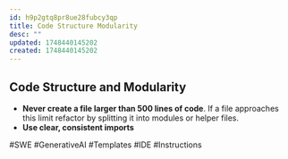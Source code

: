 ```yaml
---
id: h9p2gtq8pr8ue28fubcy3qp
title: Code Structure Modularity
desc: ""
updated: 1748440145202
created: 1748440145202
---
```


## Code Structure and Modularity

- **Never create a file larger than 500 lines of code**. If a file approaches this limit refactor by splitting it into modules or helper files.
- **Use clear, consistent imports**

#SWE #GenerativeAI #Templates #IDE #Instructions
